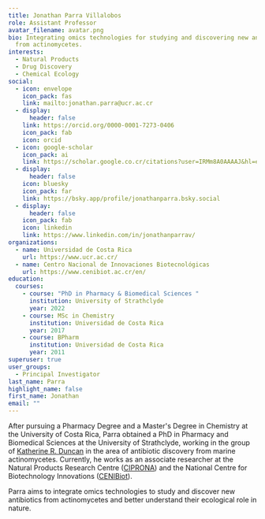 ```yaml
---
title: Jonathan Parra Villalobos
role: Assistant Professor
avatar_filename: avatar.png
bio: Integrating omics technologies for studying and discovering new antibiotics
  from actinomycetes.
interests:
  - Natural Products
  - Drug Discovery
  - Chemical Ecology
social:
  - icon: envelope
    icon_pack: fas
    link: mailto:jonathan.parra@ucr.ac.cr
  - display:
      header: false
    link: https://orcid.org/0000-0001-7273-0406
    icon_pack: fab
    icon: orcid
  - icon: google-scholar
    icon_pack: ai
    link: https://scholar.google.co.cr/citations?user=IRMm8A0AAAAJ&hl=en
  - display:
      header: false
    icon: bluesky
    icon_pack: far
    link: https://bsky.app/profile/jonathanparra.bsky.social
  - display:
      header: false
    icon_pack: fab
    icon: linkedin
    link: https://www.linkedin.com/in/jonathanparrav/
organizations:
  - name: Universidad de Costa Rica
    url: https://www.ucr.ac.cr/
  - name: Centro Nacional de Innovaciones Biotecnológicas
    url: https://www.cenibiot.ac.cr/en/
education:
  courses:
    - course: "PhD in Pharmacy & Biomedical Sciences "
      institution: University of Strathclyde
      year: 2022
    - course: MSc in Chemistry
      institution: Universidad de Costa Rica
      year: 2017
    - course: BPharm
      institution: Universidad de Costa Rica
      year: 2011
superuser: true
user_groups:
  - Principal Investigator
last_name: Parra
highlight_name: false
first_name: Jonathan
email: ""
---
```

After pursuing a Pharmacy Degree and a Master's Degree in Chemistry at the University of Costa Rica, Parra obtained a PhD in Pharmacy and Biomedical Sciences at the University of Strathclyde, working in the group of [Katherine R. Duncan](https://t.co/Lji59VJjqQ) in the area of ​​antibiotic discovery from marine actinomycetes. Currently, he works as an associate researcher at the Natural Products Research Centre ([CIPRONA](https://ciprona.ucr.ac.cr/)) and the National Centre for Biotechnology Innovations ([CENIBiot](https://www.cenibiot.ac.cr/en/)).

Parra aims to integrate omics technologies to study and discover new antibiotics from actinomycetes and better understand their ecological role in nature.
